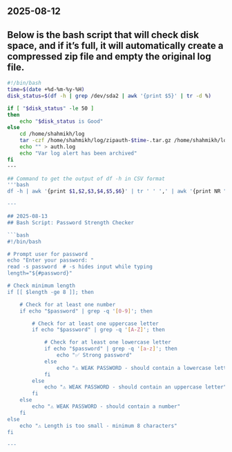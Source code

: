 ## 2025-08-12

## Below is the bash script that will check disk space, and if it’s full, it will automatically create a compressed zip file and empty the original log file.

```bash
#!/bin/bash
time=$(date +%d-%m-%y-%H)
disk_status=$(df -h | grep /dev/sda2 | awk '{print $5}' | tr -d %)

if [ "$disk_status" -le 50 ]
then
    echo "$disk_status is Good"
else
    cd /home/shahmikh/log
    tar -czf /home/shahmikh/log/zipauth-$time-.tar.gz /home/shahmikh/log/auth.log
    echo "" > auth.log
    echo "Var log alert has been archived"
fi
---

## Command to get the output of df -h in CSV format
'''bash
df -h | awk '{print $1,$2,$3,$4,$5,$6}' | tr ' ' ',' | awk '{print NR ","$0}'

---

## 2025-08-13
## Bash Script: Password Strength Checker

```bash
#!/bin/bash

# Prompt user for password
echo "Enter your password: "
read -s password  # -s hides input while typing
length="${#password}"

# Check minimum length
if [[ $length -ge 8 ]]; then

    # Check for at least one number
    if echo "$password" | grep -q '[0-9]'; then

        # Check for at least one uppercase letter
        if echo "$password" | grep -q '[A-Z]'; then

            # Check for at least one lowercase letter
            if echo "$password" | grep -q '[a-z]'; then
                echo "✅ Strong password"
            else
                echo "⚠️ WEAK PASSWORD - should contain a lowercase letter"
            fi
        else
            echo "⚠️ WEAK PASSWORD - should contain an uppercase letter"
        fi
    else
        echo "⚠️ WEAK PASSWORD - should contain a number"
    fi
else
    echo "⚠️ Length is too small - minimum 8 characters"
fi

---
